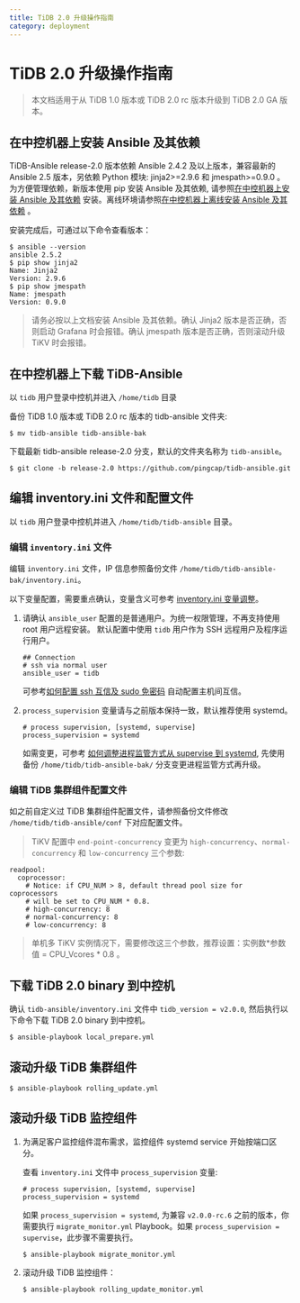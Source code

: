 ```yaml
---
title: TiDB 2.0 升级操作指南
category: deployment
---
```


# TiDB 2.0 升级操作指南

> 本文档适用于从 TiDB 1.0 版本或 TiDB 2.0 rc 版本升级到 TiDB 2.0 GA 版本。

## 在中控机器上安装 Ansible 及其依赖

TiDB-Ansible release-2.0 版本依赖 Ansible 2.4.2 及以上版本，兼容最新的 Ansible 2.5 版本，另依赖 Python 模块: jinja2>=2.9.6 和 jmespath>=0.9.0 。为方便管理依赖，新版本使用 pip 安装 Ansible 及其依赖, 请参照[在中控机器上安装 Ansible 及其依赖](https://github.com/pingcap/docs-cn/blob/master/op-guide/ansible-deployment.md#在中控机器上安装-ansible-及其依赖) 安装。离线环境请参照[在中控机器上离线安装 Ansible 及其依赖](https://github.com/pingcap/docs-cn/blob/master/op-guide/offline-ansible-deployment.md#在中控机器上离线安装-ansible-及其依赖) 。

安装完成后，可通过以下命令查看版本：

```
$ ansible --version
ansible 2.5.2
$ pip show jinja2
Name: Jinja2
Version: 2.9.6
$ pip show jmespath
Name: jmespath
Version: 0.9.0
```

> 请务必按以上文档安装 Ansible 及其依赖。确认 Jinja2 版本是否正确，否则启动 Grafana 时会报错。确认 jmespath 版本是否正确，否则滚动升级 TiKV 时会报错。

## 在中控机器上下载 TiDB-Ansible

以 `tidb` 用户登录中控机并进入 `/home/tidb` 目录

备份 TiDB 1.0 版本或 TiDB 2.0 rc 版本的 tidb-ansible 文件夹:

```
$ mv tidb-ansible tidb-ansible-bak
```

下载最新 tidb-ansible release-2.0 分支，默认的文件夹名称为 `tidb-ansible`。

```
$ git clone -b release-2.0 https://github.com/pingcap/tidb-ansible.git
```

## 编辑 inventory.ini 文件和配置文件

以 `tidb` 用户登录中控机并进入 `/home/tidb/tidb-ansible` 目录。

### 编辑 `inventory.ini` 文件

编辑 `inventory.ini` 文件，IP 信息参照备份文件 `/home/tidb/tidb-ansible-bak/inventory.ini`。

以下变量配置，需要重点确认，变量含义可参考 [inventory.ini 变量调整](https://github.com/pingcap/docs-cn/blob/master/op-guide/ansible-deployment.md#其他变量调整)。

1. 请确认 `ansible_user` 配置的是普通用户。为统一权限管理，不再支持使用 root 用户远程安装。 默认配置中使用 `tidb` 用户作为 SSH 远程用户及程序运行用户。

    ```
    ## Connection
    # ssh via normal user
    ansible_user = tidb
    ```

    可参考[如何配置 ssh 互信及 sudo 免密码](https://github.com/pingcap/docs-cn/blob/master/op-guide/ansible-deployment.md#如何配置-ssh-互信及-sudo-免密码) 自动配置主机间互信。

2. `process_supervision` 变量请与之前版本保持一致，默认推荐使用 systemd。

    ```
    # process supervision, [systemd, supervise]
    process_supervision = systemd
    ```

    如需变更，可参考 [如何调整进程监管方式从 supervise 到 systemd](https://github.com/pingcap/docs-cn/blob/master/op-guide/ansible-deployment.md#如何调整进程监管方式从-supervise-到-systemd), 先使用备份 `/home/tidb/tidb-ansible-bak/` 分支变更进程监管方式再升级。

### 编辑 TiDB 集群组件配置文件

如之前自定义过 TiDB 集群组件配置文件，请参照备份文件修改 `/home/tidb/tidb-ansible/conf` 下对应配置文件。

  > TiKV 配置中 `end-point-concurrency` 变更为 `high-concurrency`、`normal-concurrency` 和 `low-concurrency` 三个参数:

  ```
  readpool:
    coprocessor:
      # Notice: if CPU_NUM > 8, default thread pool size for coprocessors
      # will be set to CPU_NUM * 0.8.
      # high-concurrency: 8
      # normal-concurrency: 8
      # low-concurrency: 8
  ```

  > 单机多 TiKV 实例情况下，需要修改这三个参数，推荐设置：实例数*参数值 = CPU_Vcores * 0.8 。

## 下载 TiDB 2.0 binary 到中控机

确认 `tidb-ansible/inventory.ini` 文件中 `tidb_version = v2.0.0`,  然后执行以下命令下载 TiDB 2.0 binary 到中控机。

```
$ ansible-playbook local_prepare.yml
```

## 滚动升级 TiDB 集群组件

```
$ ansible-playbook rolling_update.yml
```

## 滚动升级 TiDB 监控组件

1. 为满足客户监控组件混布需求，监控组件 systemd service 开始按端口区分。

    查看 `inventory.ini` 文件中 `process_supervision` 变量: 

    ```
    # process supervision, [systemd, supervise]
    process_supervision = systemd
    ```

    如果 `process_supervision = systemd`, 为兼容 `v2.0.0-rc.6` 之前的版本，你需要执行 `migrate_monitor.yml` Playbook。如果 `process_supervision = supervise`，此步骤不需要执行。

    ```
    $ ansible-playbook migrate_monitor.yml
    ```

2. 滚动升级 TiDB 监控组件：

    ```
    $ ansible-playbook rolling_update_monitor.yml
    ```
